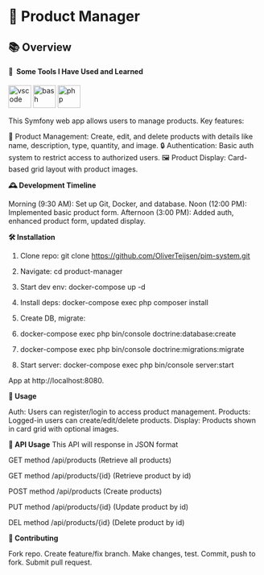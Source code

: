 <h1>🚀 Product Manager</h1>
<h2>📚 Overview</h2>

<h4> 🚀 &nbsp;Some Tools I Have Used and Learned</h4>
<p align="left">
<img src="https://cdn.jsdelivr.net/gh/devicons/devicon/icons/phpstorm/phpstorm-original.svg" alt="vscode" width="45" height="45"/>
<img src="https://cdn.jsdelivr.net/gh/devicons/devicon/icons/docker/docker-original.svg" alt="bash" width="45" height="45"/>
<img src="https://cdn.jsdelivr.net/gh/devicons/devicon/icons/php/php-original.svg" alt="php" width="45" height="45"/>
</p>

This Symfony web app allows users to manage products. Key features:

📝 Product Management: Create, edit, and delete products with details like name, description, type, quantity, and image.
🔒 Authentication: Basic auth system to restrict access to authorized users.
🖼️ Product Display: Card-based grid layout with product images.

<strong>🕰️ Development Timeline</strong>

Morning (9:30 AM): Set up Git, Docker, and database.
Noon (12:00 PM): Implemented basic product form.
Afternoon (3:00 PM): Added auth, enhanced product form, updated display.

<strong>🛠️ Installation</strong>

1) Clone repo: git clone https://github.com/OliverTeijsen/pim-system.git

2) Navigate: cd product-manager

3) Start dev env: docker-compose up -d

4) Install deps: docker-compose exec php composer install

5) Create DB, migrate:

6) docker-compose exec php bin/console doctrine:database:create

7) docker-compose exec php bin/console doctrine:migrations:migrate


8) Start server: docker-compose exec php bin/console server:start

App at http://localhost:8080.


<strong>🚀 Usage</strong>

Auth: Users can register/login to access product management.
Products: Logged-in users can create/edit/delete products.
Display: Products shown in card grid with optional images.

<strong>🚀 API Usage</strong>
This API will response in JSON format

<p>GET method /api/products (Retrieve all products)</p>
<p>GET method /api/products/{id} (Retrieve product by id)</p>
<p>POST method /api/products (Create products)</p>
<p>PUT method /api/products/{id} (Update product by id)</p>
<p>DEL method /api/products/{id} (Delete product by id)</p>

<strong>🤝 Contributing</strong>

Fork repo.
Create feature/fix branch.
Make changes, test.
Commit, push to fork.
Submit pull request.
